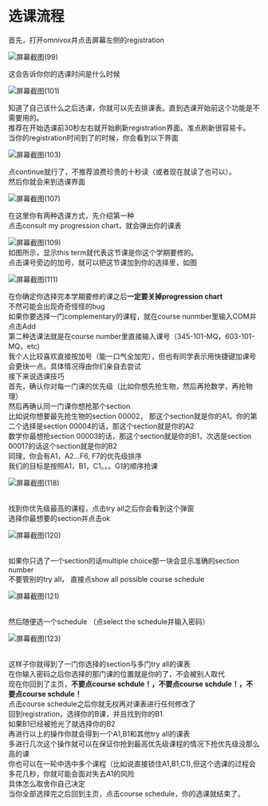 # 选课流程
首先，打开omnivox并点击屏幕左侧的registration 

![屏幕截图(99)](https://user-images.githubusercontent.com/103059897/171047653-784acde6-f9c3-46b9-a364-9f8148295acf.png)

这会告诉你你的选课时间是什么时候

![屏幕截图(101)](https://user-images.githubusercontent.com/103059897/171047999-23d3d9ef-8d0e-4732-aa30-daab017a5f33.png)

知道了自己该什么之后选课，你就可以先去排课表。直到选课开始前这个功能是不需要用的。
<br>推荐在开始选课前30秒左右就开始刷新registration界面。准点刷新很容易卡。
<br>当你的registration时间到了的时候，你会看到以下界面

![屏幕截图(103)](https://user-images.githubusercontent.com/103059897/171048418-79374962-4ad0-4cb5-9510-988ce3a969d3.png)

点continue就行了，不推荐浪费珍贵的十秒读（或者现在就读了也可以）。
<br>然后你就会来到选课界面

![屏幕截图(107)](https://user-images.githubusercontent.com/103059897/171048837-802fdb0c-3928-4c3d-8d8b-dad229310160.png)

在这里你有两种选课方式，先介绍第一种
<br>点击consult my progression chart，就会弹出你的课表

![屏幕截图(109)](https://user-images.githubusercontent.com/103059897/171049188-565677bf-3686-4cc9-a2af-2f6b8810c2b8.png)
<br> 如图所示，显示this term就代表这节课是你这个学期要修的。
<br>点击课号旁边的加号，就可以把这节课加到你的选择里，如图

![屏幕截图(111)](https://user-images.githubusercontent.com/103059897/171049512-a8802f3b-2f68-463d-aca3-f7d95d3b0cad.png)

在你确定你选择完本学期要修的课之后<b>一定要关掉progression chart</b>
<br>不然可能会出现奇奇怪怪的bug
<br>如果你要选择一门complementary的课程，就在course nunmber里输入COM并点击Add
<br>第二种选课法就是在course number里直接输入课号（345-101-MQ，603-101-MQ，etc)
<br>我个人比较喜欢直接按加号（能一口气全加完），但也有同学表示用快捷键加课号会更快一点。具体情况得由你们亲自去尝试
<br>接下来说选课技巧
<br>首先，确认你对每一门课的优先级（比如你想先抢生物，然后再抢数学，再抢物理）
<br>然后再确认同一门课你想抢那个section
<br>比如说你想要最先抢生物的section 00002， 那这个section就是你的A1。你的第二个选择是section 00004的话，那这个section就是你的A2
<br>数学你最想抢section 00003的话，那这个section就是你的B1，次选是section 00017的话这个section就是你的B2
<br>同理，你会有A1，A2...F6, F7的优先级排序
<br>我们的目标是按照A1，B1，C1。。。G1的顺序抢课

![屏幕截图(118)](https://user-images.githubusercontent.com/103059897/171518585-e7f4be50-d744-4848-ab25-f1043bb2d086.png)

<br>找到你优先级最高的课程，点击try all之后你会看到这个弹窗
<br>选择你最想要的section并点击ok

![屏幕截图(120)](https://user-images.githubusercontent.com/103059897/171518742-96725ea5-8177-4951-8b25-e68ecc471062.png)

<br>如果你只选了一个section的话multiple choice那一块会显示准确的section number
<br>不要管别的try all， 直接点show all possible course schedule 

![屏幕截图(121)](https://user-images.githubusercontent.com/103059897/171519056-78ed4d3a-50a7-499e-abd6-365fd28b4b6a.png)

<br>然后随便选一个schedule （点select the schedule并输入密码）

![屏幕截图(123)](https://user-images.githubusercontent.com/103059897/171519277-343ce724-ce1e-4f20-a4ae-8a2fb9fc86b9.png)

<br>这样子你就得到了一门你选择的section与多门try all的课表
<br>在你输入密码之后你选择的那门课的位置就是你的了，不会被别人取代
<br>现在你回到了主页，<b>不要点course schdule！，不要点course schdule！，不要点course schdule！</b>
<br>点击course schedule之后你就无权再对课表进行任何修改了
<br>回到registration，选择你的B课，并且找到你的B1.
<br>如果B1已经被抢光了就选择你的B2
<br>再进行以上的操作你就会得到一个A1,B1和其他try all的课表
<br>多进行几次这个操作就可以在保证你抢到最高优先级课程的情况下抢优先级没那么高的课
<br>你也可以在一轮中选中多个课程（比如说直接锁住A1,B1,C1),但这个选课的过程会多花几秒，你就可能会面对失去A1的风险
<br>具体怎么取舍你自己决定
<br>当你全部选择完之后回到主页，点击course schedule，你的选课就结束了。


